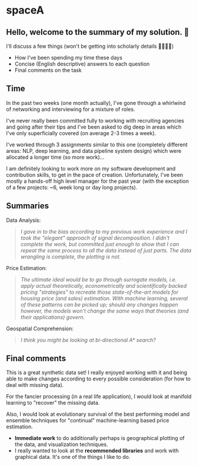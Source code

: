 # spaceA

## Hello, welcome to the summary of my solution. 👋
I'll discuss a few things (won't be getting into scholarly details 👩‍🏫👨‍🏫)

- How I've been spending my time these days
- Concise (English descriptive) answers to each question
- Final comments on the task

## Time
In the past two weeks (one month actually), I've gone through a whirlwind of networking and interviewing for a mixture of roles.

I've never really been committed fully to working with recruiting agencies and going after their tips and I've been asked to dig deep in areas which I've only superficially covered (on average 2-3 times a week).

I've worked through 3 assignments similar to this one (completely different areas: NLP, deep learning, and data pipeline system design) which were allocated a longer time (so more work)...

I am definitely looking to work more on my software development and contribution skills, to get in the pace of creation. Unfortunately, I've been mostly a hands-off high level manager for the past year (with the exception of a few projects: ~6, week long or day long projects).

## Summaries

Data Analysis:

>*I gave in to the bias according to my previous work experience and I took the "elegant" approach of signal decomposition. I didn't complete the work, but committed just enough to show that I can repeat the same process to all the data instead of just parts. The data wrangling is complete, the plotting is not.*

Price Estimation:

>*The ultimate ideal would be to go through surrogate models, i.e. apply actual theoretically, econometrically and scientifically backed pricing "strategies" to recreate those state-of-the-art models for housing price (and sales) estimation. With machine learning, several of these patterns can be picked up; should any changes happen however, the models won't change the same ways that theories (and their applications) govern.*

Geospatial Comprehension:

>*I think you might be looking at bi-directional A\* search?*

## Final comments
This is a great synthetic data set! I really enjoyed working with it and being able to make changes according to every possible consideration (for how to deal with missing data).

For the fancier processing (in a real life application), I would look at manifold learning to "recover" the missing data.

Also, I would look at evolutionary survival of the best performing model and ensemble techniques for "continual" machine-learning based price estimation.

* **Immediate work** to do additionally perhaps is geographical plotting of the data, and visualization techniques.
* I really wanted to look at the **recommended libraries** and work with graphical data. It's one of the things I like to do.
